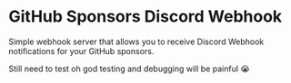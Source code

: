 # GitHub Sponsors Discord Webhook

Simple webhook server that allows you to receive Discord Webhook notifications
for your GitHub sponsors.

Still need to test oh god testing and debugging will be painful 😭